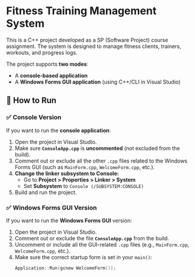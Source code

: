 # Fitness Training Management System

This is a C++ project developed as a SP (Software Project) course assignment. The system is designed to manage fitness clients, trainers, workouts, and progress logs.

The project supports **two modes**:
- A **console-based application**
- A **Windows Forms GUI application** (using C++/CLI in Visual Studio)

## 🚀 How to Run

### ✅ Console Version

If you want to run the **console application**:

1. Open the project in Visual Studio.
2. Make sure **`ConsoleApp.cpp`** is **uncommented** (not excluded from the build).
3. Comment out or exclude all the other `.cpp` files related to the Windows Forms GUI (such as `MainForm.cpp`, `WelcomeForm.cpp`, etc.).
4. **Change the linker subsystem to Console:**
   - Go to **Project > Properties > Linker > System**
   - Set **Subsystem** to `Console (/SUBSYSTEM:CONSOLE)`
5. Build and run the project.

### ✅ Windows Forms GUI Version

If you want to run the **Windows Forms GUI** version:

1. Open the project in Visual Studio.
2. Comment out or exclude the file **`ConsoleApp.cpp`** from the build.
3. Uncomment or include all the GUI-related `.cpp` files (e.g., `MainForm.cpp`, `WelcomeForm.cpp`, etc.).
4. Make sure the correct startup form is set in your `main()`:
   ```cpp
   Application::Run(gcnew WelcomeForm());
